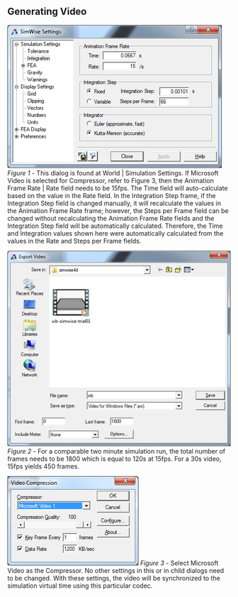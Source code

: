 ## Generating Video

![](https://github.com/PositronicsLab/wild-robot/blob/master/simwise4d/img/sw4d-simulation-settings.png)
<i>Figure 1</i> - This dialog is found at World | Simulation Settings.  If Microsoft Video is selected for Compressor, refer to Figure 3, then the Animation Frame Rate | Rate field needs to be 15fps.  The Time field will auto-calculate based on the value in the Rate field.  In the Integration Step frame, if the Integration Step field is changed manually, it will recalculate the values in the Animation Frame Rate frame; however, the Steps per Frame field can be changed without recalculating the Animation Frame Rate fields and the Integration Step field will be automatically calculated.  Therefore, the Time and Integration values shown here were automatically calculated from the values in the Rate and Steps per Frame fields.

![](https://github.com/PositronicsLab/wild-robot/blob/master/simwise4d/img/sw4d-export-video.png)
<i>Figure 2</i> - For a comparable two minute simulation run, the total number of frames needs to be 1800 which is equal to 120s at 15fps.  For a 30s video, 15fps yields 450 frames.

![](https://github.com/PositronicsLab/wild-robot/blob/master/simwise4d/img/sw4d-video-compression.png)
<i>Figure 3</i> - Select Microsoft Video as the Compressor.  No other settings in this or in child dialogs need to be changed.  With these settings, the video will be synchronized to the simulation virtual time using this particular codec.

